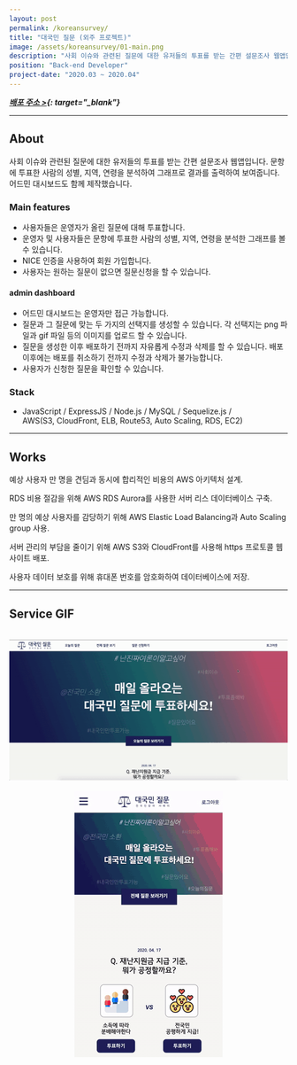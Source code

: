 ```yaml
---
layout: post
permalink: /koreansurvey/
title: "대국민 질문 (외주 프로젝트)"
image: /assets/koreansurvey/01-main.png
description: "사회 이슈와 관련된 질문에 대한 유저들의 투표를 받는 간편 설문조사 웹앱입니다."
position: "Back-end Developer"
project-date: "2020.03 ~ 2020.04"
---
```


_**[배포 주소 >](https://koreansurvey.com){: target="\_blank"}**_

---

## About

사회 이슈와 관련된 질문에 대한 유저들의 투표를 받는 간편 설문조사 웹앱입니다. 문항에 투표한 사람의 성별, 지역, 연령을 분석하여 그래프로 결과를 출력하여 보여줍니다. 어드민 대시보드도 함께 제작했습니다.

### Main features

- 사용자들은 운영자가 올린 질문에 대해 투표합니다.
- 운영자 및 사용자들은 문항에 투표한 사람의 성별, 지역, 연령을 분석한 그래프를 볼 수 있습니다.
- NICE 인증을 사용하여 회원 가입합니다.
- 사용자는 원하는 질문이 없으면 질문신청을 할 수 있습니다.

#### admin dashboard

- 어드민 대시보드는 운영자만 접근 가능합니다.
- 질문과 그 질문에 맞는 두 가지의 선택지를 생성할 수 있습니다. 각 선택지는 png 파일과 gif 파일 등의 이미지를 업로드 할 수 있습니다.
- 질문을 생성한 이후 배포하기 전까지 자유롭게 수정과 삭제를 할 수 있습니다. 배포 이후에는 배포를 취소하기 전까지 수정과 삭제가 불가능합니다.
- 사용자가 신청한 질문을 확인할 수 있습니다.

### Stack

- JavaScript / ExpressJS / Node.js / MySQL / Sequelize.js / <br/>
  AWS(S3, CloudFront, ELB, Route53, Auto Scaling, RDS, EC2)

---

## Works

예상 사용자 만 명을 견딤과 동시에 합리적인 비용의 AWS 아키텍처 설계.

RDS 비용 절감을 위해 AWS RDS Aurora를 사용한 서버 리스 데이터베이스 구축.

만 명의 예상 사용자를 감당하기 위해 AWS Elastic Load Balancing과 Auto Scaling group 사용.

서버 관리의 부담을 줄이기 위해 AWS S3와 CloudFront를 사용해 https 프로토콜 웹사이트 배포.

사용자 데이터 보호를 위해 휴대폰 번호를 암호화하여 데이터베이스에 저장.

---

## Service GIF

<br/>

<center><img src="/assets/koreansurvey/02-browser.gif"><center/>

<br/>

<center><img src="/assets/koreansurvey/03-phone.gif"><center/>
